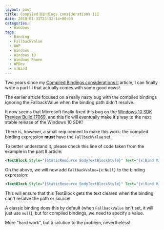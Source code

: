 ```yaml
---
layout: post
title: Compiled Bindings considerations III
date: 2018-01-31T23:32:14+00:00
categories:
  - Windows
tags:
  - Binding
  - FallbackValue
  - UWP
  - Windows
  - Windows 10
  - Windows Phone
  - WPDev
  - x:Bind
---
```

Two years since my [Compiled Bindings considerations II](https://www.pedrolamas.com/2016/01/08/compiled-bindings-considerations-ii/) article, I can finally write a part III that actually comes with some good news!

The earlier article focused on a really nasty bug with the compiled bindings ignoring the FallbackValue when the binding path didn't resolve.

It now seems that Microsoft finally fixed this bug on the [Windows 10 SDK Preview Build 17069](https://blogs.windows.com/buildingapps/2018/01/17/windows-10-sdk-preview-build-17069-now-available), and this fix will eventually make it's way to the next stable release of the Windows 10 SDK!

There is, however, a small requirement to make this work: the compiled binding expression **must** have the `FallbackValue` set.

To better understand it, please check this line of code taken from the example in the part II article:

```xml
<TextBlock Style="{StaticResource BodyTextBlockStyle}" Text="{x:Bind ViewModel.CurrentTime.CurrentTimeTicks, Mode=OneWay}" />
```

On the above, we will now add `FallbackValue={x:Null}` to the binding expression:

```xml
<TextBlock Style="{StaticResource BodyTextBlockStyle}" Text="{x:Bind ViewModel.CurrentTime.CurrentTimeTicks, Mode=OneWay, FallbackValue={x:Null}}" />
```

This will ensure that this TextBlock gets the text cleared when the binding can't resolve the path or source!

A classic binding does this by default (when `FallbackValue` isn't set, it will just use `null`), but for compiled bindings, we need to specify a value.

More "hard work", but a solution to the problem, nevertheless!
